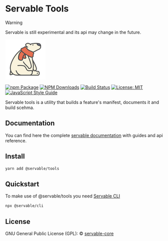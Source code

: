 # Servable Tools

> [!WARNING]
> Servable is still experimental and its api may change in the future.

![logo](/static/img/polar-bear-4.png)

[![npm Package](https://img.shields.io/npm/v/@servable/tools.svg?style=flat-square)](https://www.npmjs.org/package/@servable/tools)
[![NPM Downloads](https://img.shields.io/npm/dm/@servable/tools.svg)](https://npmjs.org/package/@servable/tools)
[![Build Status](https://github.com/servable-core/tools/actions/workflows/release.yml/badge.svg)](https://github.com/servable-core/tools/actions/tests.yml)
[![License: MIT](https://img.shields.io/badge/License-MIT-yellow.svg)](https://opensource.org/licenses/MIT)
[![JavaScript Style Guide](https://img.shields.io/badge/code_style-standard-brightgreen.svg)](https://standardjs.com)

Servable tools is a utility that builds a feature's manifest, documents it and build scehma.

## Documentation
You can find here the complete [servable documentation](https://docs.servable.app/) with guides and api reference.

## Install
```bash
yarn add @servable/tools
```


## Quickstart
To make use of @servable/tools you need [Servable CLI](https://github.com/servable-core/cli)

```bash
npx @servable/cli
```

## License
GNU General Public License (GPL): © [servable-core](https://github.com/servable-core)
